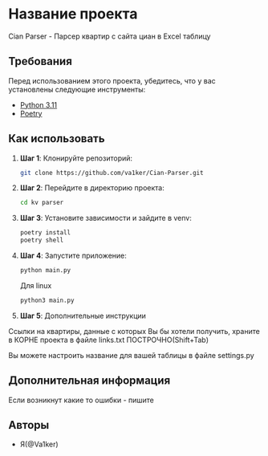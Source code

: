 # Название проекта

Cian Parser - Парсер квартир с сайта циан в Excel таблицу

## Требования

Перед использованием этого проекта, убедитесь, что у вас установлены следующие инструменты:

- [Python 3.11](https://www.python.org/downloads/)
- [Poetry](https://python-poetry.org/)

## Как использовать

1. **Шаг 1**: Клонируйте репозиторий:

    ```bash
    git clone https://github.com/va1ker/Cian-Parser.git
    ```

2. **Шаг 2**: Перейдите в директорию проекта:

    ```bash
    cd kv parser
    ```

3. **Шаг 3**: Установите зависимости и зайдите в venv:

    ```bash
    poetry install
    poetry shell
    ```

4. **Шаг 4**: Запустите приложение:

    ```bash
    python main.py
    ```
    Для linux
    ```bash
    python3 main.py
    ```

5. **Шаг 5**: Дополнительные инструкции

Ссылки на квартиры, данные с которых Вы бы хотели получить, храните в КОРНЕ проекта в файле links.txt ПОСТРОЧНО(Shift+Tab)

Вы можете настроить название для вашей таблицы в файле settings.py

## Дополнительная информация

Если возникнут какие то ошибки - пишите

## Авторы

- Я(@Va1ker)